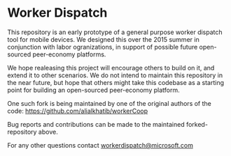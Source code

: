 # Worker Dispatch

This repository is an early prototype of a general purpose worker dispatch tool for mobile devices. We designed this over the 2015 summer in conjunction with labor ogranizations, in support of possible future open-sourced peer-economy platforms.
 
We hope realeasing this project will encourage others to build on it, and extend it to other scenarios. We do not intend to maintain this repository in the near future, but hope that others might take this codebase as a starting point for building an open-sourced peer-economy platform. 
 
One such fork is being maintained by one of the original authors of the code: https://github.com/alialkhatib/workerCoop
 
Bug reports and contributions can be made to the maintained forked-repository above. 

For any other questions contact workerdispatch@microsoft.com
